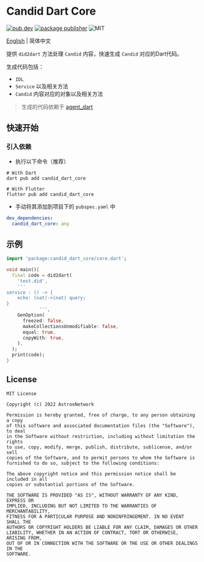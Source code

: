 # Candid Dart Core

[![pub,dev](https://img.shields.io/pub/v/candid_dart_core?color=%230175C2&label=candid_dart_core&logo=dart)](https://pub.dev/packages/candid_dart_core)
[![package publisher](https://img.shields.io/pub/publisher/candid_dart_core.svg)](https://pub.dev/packages/candid_dart_core/publisher)
![MIT](https://img.shields.io/github/license/AstroxNetwork/candid_dart)

[English](README.md) | 简体中文

提供 `did2dart` 方法处理 `Candid` 内容，快速生成 `Candid` 对应的Dart代码。

生成代码包括：

- `IDL`
- `Service` 以及相关方法
- `Candid` 内容对应的对象以及相关方法

> 生成的代码依赖于 [agent_dart](https://github.com/AstroxNetwork/agent_dart)

## 快速开始

### 引入依赖

- 执行以下命令（推荐）

```shell
# With Dart
dart pub add candid_dart_core

# With Flutter
flutter pub add candid_dart_core
```

- 手动将其添加到项目下的 `pubspec.yaml` 中

```yaml
dev_dependencies:
  candid_dart_core: any
```

## 示例

```dart
import 'package:candid_dart_core/core.dart';

void main(){
  final code = did2dart(
    'test.did',
    '''
service : () -> {
    echo: (nat)->(nat) query;
}
            ''',
    GenOption(
      freezed: false,
      makeCollectionsUnmodifiable: false,
      equal: true,
      copyWith: true,
    ),
  );
  print(code);
}
```

## License

```text
MIT License

Copyright (c) 2022 AstroxNetwork

Permission is hereby granted, free of charge, to any person obtaining a copy
of this software and associated documentation files (the "Software"), to deal
in the Software without restriction, including without limitation the rights
to use, copy, modify, merge, publish, distribute, sublicense, and/or sell
copies of the Software, and to permit persons to whom the Software is
furnished to do so, subject to the following conditions:

The above copyright notice and this permission notice shall be included in all
copies or substantial portions of the Software.

THE SOFTWARE IS PROVIDED "AS IS", WITHOUT WARRANTY OF ANY KIND, EXPRESS OR
IMPLIED, INCLUDING BUT NOT LIMITED TO THE WARRANTIES OF MERCHANTABILITY,
FITNESS FOR A PARTICULAR PURPOSE AND NONINFRINGEMENT. IN NO EVENT SHALL THE
AUTHORS OR COPYRIGHT HOLDERS BE LIABLE FOR ANY CLAIM, DAMAGES OR OTHER
LIABILITY, WHETHER IN AN ACTION OF CONTRACT, TORT OR OTHERWISE, ARISING FROM,
OUT OF OR IN CONNECTION WITH THE SOFTWARE OR THE USE OR OTHER DEALINGS IN THE
SOFTWARE.
```

